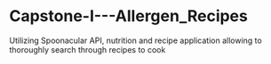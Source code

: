 # Capstone-I---Allergen_Recipes
Utilizing Spoonacular API, nutrition and recipe application allowing to thoroughly search through recipes to cook
